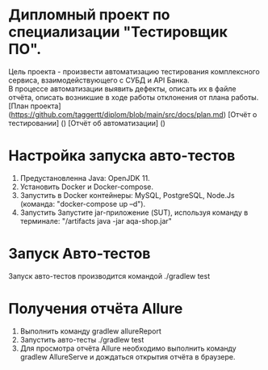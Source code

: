 # Дипломный проект по специализации "Тестировщик ПО".
Цель проекта - произвести автоматизацию тестирования комплексного сервиса, взаимодействующего с СУБД и API Банка. 
<br>В процессе автоматизации выявить дефекты, описать их в файле отчёта, описать возникшие в ходе работы отклонения от плана работы.</br>
[План проекта] (https://github.com/taggertt/diplom/blob/main/src/docs/plan.md)
[Отчёт о тестировании] ()
[Отчёт об автоматизации] ()

# Настройка запуска авто-тестов
1. Предустановленна Java: OpenJDK 11.
2. Установить Docker и Docker-compose.
3. Запустить в Docker контейнеры: MySQL, PostgreSQL, Node.Js (команда: "docker-compose up –d").
4. Запустить Запустите jar-приложение (SUT), используя команду в терминале: "/artifacts java -jar aqa-shop.jar"

# Запуск Авто-тестов
Запуск авто-тестов производится командой ./gradlew test

# Получения отчёта Allure
1. Выполнить команду gradlew allureReport
2. Запустить авто-тесты ./gradlew test
3. Для просмотра отчёта Allure необходимо выполнить команду gradlew AllureServe и дождаться открытия отчёта в браузере.
